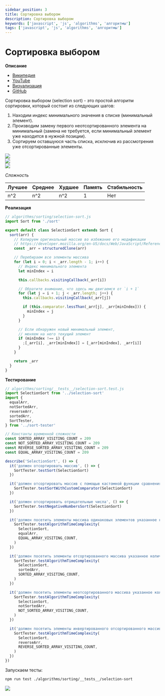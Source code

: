 ```yaml
---
sidebar_position: 3
title: Сортировка выбором
description: Сортировка выбором
keywords: ['javascript', 'js', 'algorithms', 'алгоритмы']
tags: ['javascript', 'js', 'algorithms', 'алгоритмы']
---
```


# Сортировка выбором

__Описание__

- [Википедия](https://ru.wikipedia.org/wiki/%D0%A1%D0%BE%D1%80%D1%82%D0%B8%D1%80%D0%BE%D0%B2%D0%BA%D0%B0_%D0%B2%D1%8B%D0%B1%D0%BE%D1%80%D0%BE%D0%BC)
- [YouTube](https://www.youtube.com/watch?v=uCbV2xHxalk)
- [Визуализация](https://www.youtube.com/watch?v=xWBP4lzkoyM)
- [GitHub](https://github.com/harryheman/algorithms-data-structures/blob/main/src/algorithms/sorting/selection-sort.js)

Сортировка выбором (selection sort) - это простой алгоритм сортировки, который состоит из следующих шагов:

1. Находим индекс минимального значения в списке (минимальный элемент).
2. Производим замену первого неотсортированного элемента на минимальный (замена не требуется, если минимальный элемент уже находится в нужной позиции).
3. Сортируем оставшуюся часть списка, исключив из рассмотрения уже отсортированные элементы.

<img src="https://habrastorage.org/webt/ie/f1/cv/ief1cv7ux3lj0m4rbyylkqwuois.gif" />
<br />

<img src="https://habrastorage.org/webt/fv/ri/dn/fvridngvmo1me6dgbdvu3l1gi0i.gif" />
<br />

<img src="https://habrastorage.org/webt/fv/ri/dn/fvridngvmo1me6dgbdvu3l1gi0i.gif" />
<br />

_Сложность_

| Лучшее | Среднее | Худшее | Память | Стабильность |
|--------|---------|--------|--------|--------------|
| n^2    | n^2     | n^2    | 1      | Нет          |

__Реализация__

```javascript
// algorithms/sorting/selection-sort.js
import Sort from './sort'

export default class SelectionSort extends Sort {
  sort(arr) {
    // Копируем оригинальный массив во избежание его модификации
    // https://developer.mozilla.org/en-US/docs/Web/JavaScript/Reference/Global_Objects/structuredClone
    const _arr = structuredClone(arr)

    // Перебираем все элементы массива
    for (let i = 0; i < _arr.length - 1; i++) {
      // Индекс минимального элемента
      let minIndex = i

      this.callbacks.visitingCallback(_arr[i])

      // Обратите внимание, что здесь мы двигаемся от `i + 1`
      for (let j = i + 1; j < _arr.length; j++) {
        this.callbacks.visitingCallback(_arr[j])

        if (this.comparator.lessThan(_arr[j], _arr[minIndex])) {
          minIndex = j
        }
      }

      // Если обнаружен новый минимальный элемент,
      // меняем на него текущий элемент
      if (minIndex !== i) {
        ;[_arr[i], _arr[minIndex]] = [_arr[minIndex], _arr[i]]
      }
    }

    return _arr
  }
}
```

__Тестирование__

```javascript
// algorithms/sorting/__tests__/selection-sort.test.js
import SelectionSort from '../selection-sort'
import {
  equalArr,
  notSortedArr,
  reverseArr,
  sortedArr,
  SortTester,
} from '../sort-tester'

// Константы временной сложности
const SORTED_ARRAY_VISITING_COUNT = 209
const NOT_SORTED_ARRAY_VISITING_COUNT = 209
const REVERSE_SORTED_ARRAY_VISITING_COUNT = 209
const EQUAL_ARRAY_VISITING_COUNT = 209

describe('SelectionSort', () => {
  it('должен отсортировать массив', () => {
    SortTester.testSort(SelectionSort)
  })

  it('должен отсортировать массив с помощью кастомной функции сравнения', () => {
    SortTester.testSortWithCustomComparator(SelectionSort)
  })

  it('должен отсортировать отрицательные числа', () => {
    SortTester.testNegativeNumbersSort(SelectionSort)
  })

  it('должен посетить элементы массива одинаковых элементов указанное количество раз', () => {
    SortTester.testAlgorithmTimeComplexity(
      SelectionSort,
      equalArr,
      EQUAL_ARRAY_VISITING_COUNT,
    )
  })

  it('должен посетить элементы отсортированного массива указанное количество раз', () => {
    SortTester.testAlgorithmTimeComplexity(
      SelectionSort,
      sortedArr,
      SORTED_ARRAY_VISITING_COUNT,
    )
  })

  it('должен посетить элементы неотсортированного массива указанное количество раз', () => {
    SortTester.testAlgorithmTimeComplexity(
      SelectionSort,
      notSortedArr,
      NOT_SORTED_ARRAY_VISITING_COUNT,
    )
  })

  it('должен посетить элементы инвертированного отсортированного массива указанное количество раз', () => {
    SortTester.testAlgorithmTimeComplexity(
      SelectionSort,
      reverseArr,
      REVERSE_SORTED_ARRAY_VISITING_COUNT,
    )
  })
})
```

Запускаем тесты:

```bash
npm run test ./algorithms/sorting/__tests__/selection-sort
```

<img src="https://habrastorage.org/webt/fv/ap/z7/fvapz7fqotblssdgzgxqq7g2ou8.png" />
